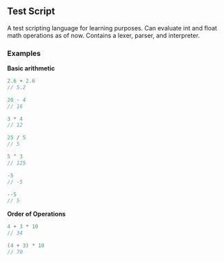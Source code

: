 ## Test Script

A test scripting language for learning purposes.  Can evaluate int and float math operations as of now.  Contains a lexer, parser, and interpreter.

### Examples

**Basic arithmetic**

```c
2.6 + 2.6
// 5.2
```

```c
20 - 4
// 16
```

```c
3 * 4
// 12
```

```c
25 / 5
// 5
```

```c
5 ^ 3
// 125
```

```c
-5
// -5
```

```c
--5
// 5
```

**Order of Operations**

```c
4 + 3 * 10
// 34
```

```c
(4 + 3) * 10
// 70
```
